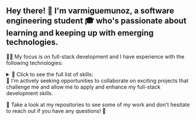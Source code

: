 ## Hey there! 👋 I'm varmiguemunoz, a software engineering student 🎓 who's passionate about learning and keeping up with emerging technologies.

👨‍💻 My focus is on full-stack development and I have experience with the following technologies:

<details>
  <summary>🔧 Click to see the full list of skills:</summary>
HTML5 💻
CSS3 🎨
JavaScript 🚀
Node.js 🌟
Express 🚂
React ⚛️
Next.js 🏎️
Tailwind CSS 🐍
MySQL 🐬
PostgreSQL 🐘
</details>
🚀 I'm actively seeking opportunities to collaborate on exciting projects that challenge me and allow me to apply and enhance my full-stack development skills.

👀 Take a look at my repositories to see some of my work and don't hesitate to reach out if you have any questions! 📩








